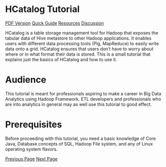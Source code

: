 # HCatalog Tutorial
[PDF Version](../hcatalog/hcatalog_pdf_version.md)
[Quick Guide](../hcatalog/hcatalog_quick_guide.md)
[Resources](../hcatalog/hcatalog_useful_resources.md)
[Discussion](../hcatalog/hcatalog_discussion.md)

HCatalog is a table storage management tool for Hadoop that exposes the tabular data of Hive metastore to other Hadoop applications. It enables users with different data processing tools (Pig, MapReduce) to easily write data onto a grid. HCatalog ensures that users don’t have to worry about where or in what format their data is stored. This is a small tutorial that explains just the basics of HCatalog and how to use it.

# Audience
This tutorial is meant for professionals aspiring to make a career in Big Data Analytics using Hadoop Framework. ETL developers and professionals who are into analytics in general may as well use this tutorial to good effect.

# Prerequisites
Before proceeding with this tutorial, you need a basic knowledge of Core Java, Database concepts of SQL, Hadoop File system, and any of Linux operating system flavors.


[Previous Page](../hcatalog/index.md) [Next Page](../hcatalog/hcatalog_introduction.md) 
